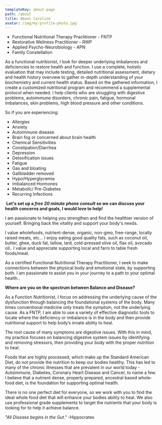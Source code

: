 ```yaml
---
templateKey: about-page
path: /about
title: About Caroline
avatar: /img/my-profile-photo.jpg
---
```

* Functional Nutritional Therapy Practitioner - FNTP
* Restorative Wellness Practitioner - RWP
* Applied Psycho-Neurobiology - APN
* Family Constellation
          

As a functional nutritionist, I look for deeper underlying imbalances and deficiencies to restore health and function. I use a complete, holistic evaluation that may include testing, detailed nutritional assessment, dietary and health history overview to gather in-depth understanding of your biochemistry and current health status. Based on the gathered information, I create a customized nutritional program and recommend a supplemental protocol when needed. I help clients who are struggling with digestive problems, autoimmune disorders, chronic pain, fatigue, hormonal imbalances, skin problems, high blood pressure and other conditions.

So if you are experiencing:

* Allergies
* Anxiety
* Autoimmune disease
* Brain fog or concerned about brain health
* Chemical Sensitivities
* Constipation/Diarrhea
* Depression
* Detoxification issues
* Fatigue
* Gas and bloating
* Gallbladder removed
* Hypo/Hyperglycemia
* Imbalanced Hormones
* Metabolic/ Pre-Diabetes
* Recurring Infections

​
**Let's set up a _free 20 minute phone consult_ so we can discuss your health concerns and goals, I would love to help!**

I am passionate to helping you strengthen and find the healthier version of yourself.  Bringing back the vitality and support your body's needs.

I value wholefoods, nutrient-dense, organic, non-gmo, free-range, locally raised meats, etc...    I enjoy eating good quality fats, such as coconut oil, butter, ghee, duck fat, tallow, lard, cold-pressed olive oil, flax oil, avocado oil..  I value and appreciate supporting local and  farm to table fresh foods/meat. 

As a certified Functional Nutritional Therapy Practitioner, I seek to make connections between the physical body and emotional state, by supporting both.  I am passionate to assist you in your journey to a path to your optimal health..

**Where are you on the spectrum between Balance and Disease?**

As a Function Nutritionist, I focus on addressing the underlying cause of the dysfunction through balancing the foundational systems of the body.  Many times conventional medicine only treats the symptom, not the underlying cause.  As a FNTP, I am able to use a variety of effective diagnostic tools to locate where the deficiency or imbalance is in the body and then provide nutritional support to help body’s innate ability to heal.  

The root cause of many symptoms are digestive issues.  With this in mind, my practice focuses on balancing digestive system issues by identifying and removing stressors, then providing your body with the proper nutrition to heal.  

Foods that are highly processed, which make up the Standard American Diet, do not provide the nutrition to keep our bodies healthy. This has led to many of the chronic illnesses that are prevalent in our world today - Autoimmune, Diabetes, Coronary Heart Disease and Cancer, to name a few. I believe that a nutrient dense, properly prepared, ancestral based whole-food diet, is the foundation for supporting optimal health.

There is no one perfect diet for everyone, so we work with you to find the ideal whole food diet that will enhance your bodies ability to heal.  We also use professional grade supplements to target the nutrients that your body is looking for to help it achieve balance. ​

_​"All Disease begins in the Gut."_ -Hippocrates
